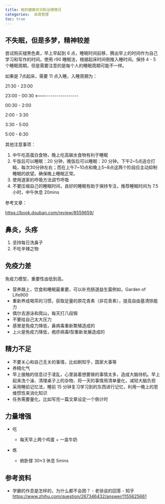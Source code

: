 ```yaml
---
title: 我的健康状况和治理情况
categories:  自我管理
toc: true
---
```




## 不失眠，但是多梦，精神较差



尝试购买褪黑色素，早上早起到 6 点，睡眠时间前移，腾出早上的时间作为自己学习和写作的时间。使用 r90 睡眠法，根据起床时间倒推入睡时间。保持 4 - 5 个睡眠周期，但是需要注意的是每个人的睡眠周期可能不一样。



如果是 7点起床，需要 11 点入睡，入睡周期为：

21:30 - 23:00

23:00 - 00:30 <-------------------

00:30 - 2:00

2:00 - 3:30

3:30 - 5:00

5:00 - 6:30



其他注意事项：



1. 中午吃高蛋白食物，晚上吃高碳水食物有利于睡眠
2. 午饭后可以睡眠：20 分钟，晚饭后可以睡眠：20 分钟。下午2~5点适合打盹，每次30分钟左右；而在上午7~10点和晚上5~8点这两个阶段应主动抑制睡眠的欲望。确保晚上睡眠正常。
3. 使用道家的呼吸方法调节呼吸
4. 不要压缩自己的睡眠时间，良好的睡眠有助于保持专注，推荐睡眠时间为 7.5 小时，中午休息 20mins 



参考文章：

https://book.douban.com/review/8559659/



## 鼻炎，头疼



1. 坚持每日洗鼻子
2. 不吃辛辣之物





## 免疫力差



免疫力模型，重要性由低到高。



- 营养跟上，饮食和睡眠最重要，可以补充肠道益生菌例如，Garden of Life900
- 重新养成喝茶的习惯，获取足量的原花青素（非花青素），提高自由基清除能力
- 偶尔去游泳和爬山，每天打八段锦
- 不要给自己太大压力
- 感冒是免疫力降低，鼻病毒重新繁殖造成的
- 上火是免疫力降低，疱疹病毒I型重新发展造成的





## 精力不足

- 不要关心和自己无关的事情，比如刷知乎，国家大事等
- 养精化气
- 早上接触的信息过于凌乱，心里装着想要做的事情太多，造成大脑待机。早上起来洗个澡、清理桌子上的杂物、将一天的事情用清单量化，减轻大脑负担
- 采用睡前记忆法，睡前 15 分钟复习学习到的东西进行记忆，利用一晚上的思维惯性来消化知识
- 任务需要量化，比如写完一篇文章设定一个倒计时



## 力量增强

- 吃

  - 每天早上两个鸡蛋 + 一盒牛奶

- 练

  - 俯卧撑 30×3 休息 5mins

  

## 参考资料

- 学霸的作息是怎样的，为什么都不会困？ - 老徐说的回答 - 知乎 https://www.zhihu.com/question/267346432/answer/1155625661